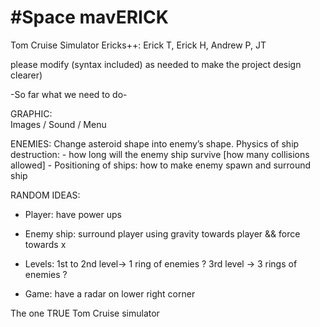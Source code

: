 
#Space mavERICK
==============

Tom Cruise Simulator
 Ericks++: Erick T, Erick H, Andrew P, JT
 
 please modify (syntax included) as needed to make the project design clearer)
 

-So far what we need to do-

GRAPHIC:	
		Images / Sound / Menu

ENEMIES:
		Change asteroid shape into enemy’s shape.
		Physics of ship destruction:
		  - how long will the enemy ship survive [how many collisions allowed]
		  - Positioning of ships: how to make enemy spawn and surround ship

RANDOM IDEAS:
- Player: have power ups

- Enemy ship: surround player using gravity towards player && force towards x
		
- Levels: 1st to 2nd level→ 1 ring of enemies ?
	   3rd level 	→ 3 rings of enemies ? 

- Game: have a radar on lower right corner

The one TRUE Tom Cruise simulator
